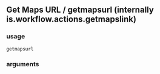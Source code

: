 
## Get Maps URL / getmapsurl (internally is.workflow.actions.getmapslink)

### usage
`getmapsurl `

### arguments

